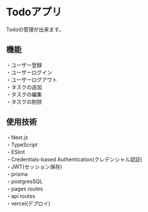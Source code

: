 # Todoアプリ  
Todoの管理が出来ます。  

## 機能  
・ユーザー登録  
・ユーザーログイン  
・ユーザーログアウト  
・タスクの追加  
・タスクの編集  
・タスクの削除  

## 使用技術  
・Next.js  
・TypeScript  
・ESlint  
・Credentials-based Authentication(クレデンシャル認証)  
・JWT(セッション保存)  
・prisma  
・postgresSQL  
・pages routes  
・api routes  
・vercel(デプロイ)  
